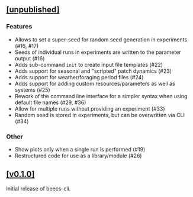 ## [[unpublished]](https://github.com/mlange-42/beecs-cli/compare/v0.1.0...main)

### Features

- Allows to set a super-seed for random seed generation in experiments (#16, #17)
- Seeds of individual runs in experiments are written to the parameter output (#16)
- Adds sub-command `init` to create input file templates (#22)
- Adds support for seasonal and "scripted" patch dynamics (#23)
- Adds support for weather/foraging period files (#24)
- Adds support for adding custom resources/parameters as well as systems (#25)
- Rework of the command line interface for a simpler syntax when using default file names (#29, #36)
- Allow for multiple runs without providing an experiment (#33)
- Random seed is stored in experiments, but can be overwritten via CLI (#34)

### Other

- Show plots only when a single run is performed (#19)
- Restructured code for use as a library/module (#26)

## [[v0.1.0]](https://github.com/mlange-42/beecs-cli/tree/v0.1.0)

Initial release of beecs-cli.

